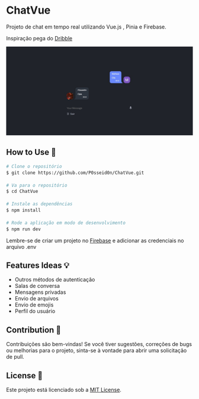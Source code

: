 # ChatVue

Projeto de chat em tempo real utilizando Vue.js , Pinia e Firebase.

Inspiração pega do [Dribble](https://dribbble.com/shots/21097468-Web-Chat-UI)

![ChatVue](./screenshot.jpeg)

## How to Use 🚀

```bash
# Clone o repositório
$ git clone https://github.com/P0sseid0n/ChatVue.git

# Va para o repositório
$ cd ChatVue

# Instale as dependências
$ npm install

# Rode a aplicação em modo de desenvolvimento
$ npm run dev
```

Lembre-se de criar um projeto no [Firebase](https://firebase.google.com/) e adicionar as credenciais no arquivo .env

## Features Ideas 💡

- Outros métodos de autenticação
- Salas de conversa
- Mensagens privadas
- Envio de arquivos
- Envio de emojis
- Perfil do usuário

## Contribution 🤝

Contribuições são bem-vindas! Se você tiver sugestões, correções de bugs ou melhorias para o projeto, sinta-se à vontade para abrir uma solicitação de pull.

## License 📄

Este projeto está licenciado sob a [MIT License](./LICENSE.md).
